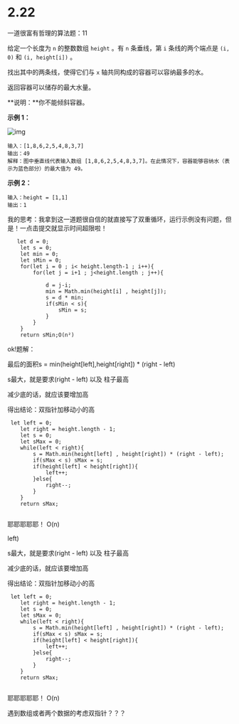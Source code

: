 ﻿
# 2.22 

一道很富有哲理的算法题：11

给定一个长度为 `n` 的整数数组 `height` 。有 `n` 条垂线，第 `i` 条线的两个端点是 `(i, 0)` 和 `(i, height[i])` 。

找出其中的两条线，使得它们与 `x` 轴共同构成的容器可以容纳最多的水。

返回容器可以储存的最大水量。

**说明：**你不能倾斜容器。

 

**示例 1：**

![img](https://i-blog.csdnimg.cn/img_convert/354d7312ff2bac56e8e84f7b61b6785e.jpeg)

```
输入：[1,8,6,2,5,4,8,3,7]
输出：49 
解释：图中垂直线代表输入数组 [1,8,6,2,5,4,8,3,7]。在此情况下，容器能够容纳水（表示为蓝色部分）的最大值为 49。
```

**示例 2：**

```
输入：height = [1,1]
输出：1
```

 我的思考：我拿到这一道题很自信的就直接写了双重循环，运行示例没有问题，但是！一点击提交就显示时间超限啦！

```
   let d = 0;
    let s = 0;
    let min = 0;
    let sMin = 0;
    for(let i = 0 ; i< height.length-1 ; i++){
        for(let j = i+1 ; j<height.length ; j++){

            d = j-i;
            min = Math.min(height[i] , height[j]);
            s = d * min;
            if(sMin < s){
                sMin = s;
            }
        }
    }
    return sMin;O(n²)
```

ok!题解：

最后的面积s = min(height[left],height[right]) *  (right - left)

s最大，就是要求(right - left) 以及 柱子最高 

减少底的话，就应该要增加高

得出结论：双指针加移动小的高

```
 let left = 0;
    let right = height.length - 1;
    let s = 0;
    let sMax = 0;
    while(left < right){
        s = Math.min(height[left] , height[right]) * (right - left);
        if(sMax < s) sMax = s;
        if(height[left] < height[right]){
            left++;
        }else{
            right--;
        }
    }
    return sMax;
    
```

耶耶耶耶耶！	O(n)

 left)

s最大，就是要求(right - left) 以及 柱子最高 

减少底的话，就应该要增加高

得出结论：双指针加移动小的高

```
 let left = 0;
    let right = height.length - 1;
    let s = 0;
    let sMax = 0;
    while(left < right){
        s = Math.min(height[left] , height[right]) * (right - left);
        if(sMax < s) sMax = s;
        if(height[left] < height[right]){
            left++;
        }else{
            right--;
        }
    }
    return sMax;
    
```

耶耶耶耶耶！	O(n)

遇到数组或者两个数据的考虑双指针？？？
